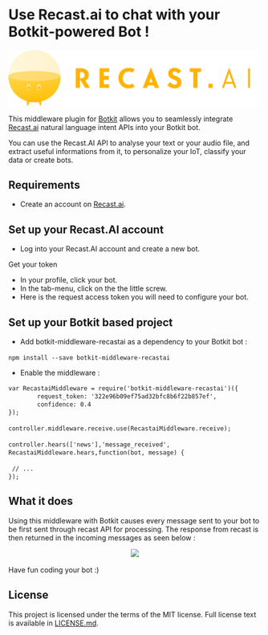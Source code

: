# Use Recast.ai to chat with your Botkit-powered Bot ! 

<p align="center">
	<img src="images/logo-inline.png">
</p>


This middleware plugin for [Botkit](https://github.com/howdyai/botkit) allows you to seamlessly integrate [Recast.ai](https://recast.ai) natural language intent APIs into your Botkit bot.

You can use the Recast.AI API to analyse your text or your audio file, and extract useful informations from it, to personalize your IoT, classify your data or create bots.

## Requirements

- Create an account on [Recast.ai](https://recast.ai).

## Set up your Recast.AI account

- Log into your Recast.AI account and create a new bot.

Get your token

- In your profile, click your bot.
- In the tab-menu, click on the the little screw.
- Here is the request access token you will need to configure your bot.

## Set up your Botkit based project

- Add botkit-middleware-recastai as a dependency to your Botkit bot :

```npm install --save botkit-middleware-recastai```

- Enable the middleware :
 
```
var RecastaiMiddleware = require('botkit-middleware-recastai')({
        request_token: '322e96b09ef75ad32bfc8b6f22b857ef',
        confidence: 0.4
});

controller.middleware.receive.use(RecastaiMiddleware.receive);

controller.hears(['news'],'message_received', RecastaiMiddleware.hears,function(bot, message) {

 // ...
});
```

## What it does


Using this middleware with Botkit causes every message sent to your bot to be first sent through recast API for processing. The response from recast is then returned in the incoming messages as seen below :

<p align="center">
	<img src="images/recast-ai-console.png">
</p>


Have fun coding your bot :)

## License

This project is licensed under the terms of the MIT license. Full license text is available in [LICENSE.md]((LICENSE.md)).   

